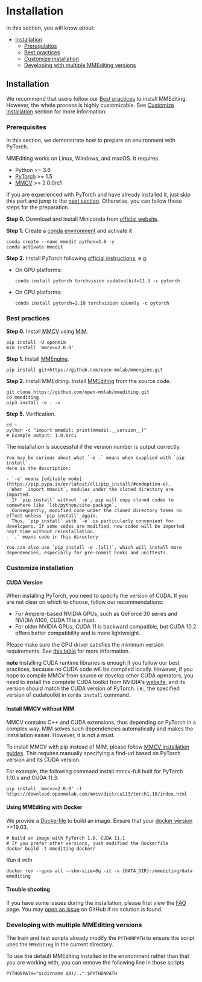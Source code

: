 # Installation

In this section, you will know about:

- [Installation](#installation)
  - [Prerequisites](#prerequisites)
  - [Best practices](#best-practices)
  - [Customize installation](#customize-installation)
  - [Developing with multiple MMEditing versions](#developing-with-multiple-mmediting-versions)

## Installation

We recommend that users follow our [Best practices](#best-practices) to install MMEditing.
However, the whole process is highly customizable. See [Customize installation](#customize-installation) section for more information.

### Prerequisites

In this section, we demonstrate how to prepare an environment with PyTorch.

MMEditing works on Linux, Windows, and macOS. It requires:

- Python >= 3.6
- [PyTorch](https://pytorch.org/) >= 1.5
- [MMCV](https://github.com/open-mmlab/mmcv) >= 2.0.0rc1

>

If you are experienced with PyTorch and have already installed it,
just skip this part and jump to the [next section](#best-practices). Otherwise, you can follow these steps for the preparation.

**Step 0.**
Download and install Miniconda from [official website](https://docs.conda.io/en/latest/miniconda.html).

**Step 1.**
Create a [conda environment](https://docs.conda.io/projects/conda/en/latest/user-guide/concepts/environments.html#) and activate it

```shell
conda create --name mmedit python=3.8 -y
conda activate mmedit
```

**Step 2.**
Install PyTorch following [official instructions](https://pytorch.org/get-started/locally/), e.g.

- On GPU platforms:

  ```shell
  conda install pytorch torchvision cudatoolkit=11.3 -c pytorch
  ```

- On CPU platforms:

  ```shell
  conda install pytorch=1.10 torchvision cpuonly -c pytorch
  ```

### Best practices

**Step 0.** Install [MMCV](https://github.com/open-mmlab/mmcv) using [MIM](https://github.com/open-mmlab/mim).

```shell
pip install -U openmim
mim install 'mmcv>=2.0.0'
```

**Step 1.** Install [MMEngine](https://github.com/open-mmlab/mmengine).

```shell
pip install git+https://github.com/open-mmlab/mmengine.git
```

**Step 2.** Install MMEditing.
Install [MMEditing](https://github.com/open-mmlab/mmediting) from the source code.

```shell
git clone https://github.com/open-mmlab/mmediting.git
cd mmediting
pip3 install -e . -v
```

**Step 5.**
Verification.

```shell
cd ~
python -c "import mmedit; print(mmedit.__version__)"
# Example output: 1.0.0rc1
```

The installation is successful if the version number is output correctly.

```{note}
You may be curious about what `-e .` means when supplied with `pip install`.
Here is the description:

- `-e` means [editable mode](https://pip.pypa.io/en/latest/cli/pip_install/#cmdoption-e).
  When `import mmedit`, modules under the cloned directory are imported.
  If `pip install` without `-e`, pip will copy cloned codes to somewhere like `lib/python/site-package`.
  Consequently, modified code under the cloned directory takes no effect unless `pip install` again.
  Thus, `pip install` with `-e` is particularly convenient for developers. If some codes are modified, new codes will be imported next time without reinstallation.
- `.` means code in this directory

You can also use `pip install -e .[all]`, which will install more dependencies, especially for pre-commit hooks and unittests.
```

### Customize installation

#### CUDA Version

When installing PyTorch, you need to specify the version of CUDA. If you are not clear on which to choose, follow our recommendations:

- For Ampere-based NVIDIA GPUs, such as GeForce 30 series and NVIDIA A100, CUDA 11 is a must.
- For older NVIDIA GPUs, CUDA 11 is backward compatible, but CUDA 10.2 offers better compatibility and is more lightweight.

Please make sure the GPU driver satisfies the minimum version requirements.
See [this table](https://docs.nvidia.com/cuda/cuda-toolkit-release-notes/index.html#cuda-major-component-versions__table-cuda-toolkit-driver-versions) for more information.

**note**
Installing CUDA runtime libraries is enough if you follow our best practices,
because no CUDA code will be compiled locally.
However, if you hope to compile MMCV from source or develop other CUDA operators,
you need to install the complete CUDA toolkit from NVIDIA's [website](https://developer.nvidia.com/cuda-downloads),
and its version should match the CUDA version of PyTorch. i.e., the specified version of cudatoolkit in `conda install` command.

#### Install MMCV without MIM

MMCV contains C++ and CUDA extensions, thus depending on PyTorch in a complex way.
MIM solves such dependencies automatically and makes the installation easier. However, it is not a must.

To install MMCV with pip instead of MIM, please follow [MMCV installation guides](https://mmcv.readthedocs.io/en/latest/get_started/installation.html).
This requires manually specifying a find-url based on PyTorch version and its CUDA version.

For example, the following command install mmcv-full built for PyTorch 1.10.x and CUDA 11.3.

```shell
pip install 'mmcv>=2.0.0' -f https://download.openmmlab.com/mmcv/dist/cu113/torch1.10/index.html
```

#### Using MMEditing with Docker

We provide a [Dockerfile](https://github.com/open-mmlab/mmediting/blob/master/docker/Dockerfile) to build an image.
Ensure that your [docker version](https://docs.docker.com/engine/install/) >=19.03.

```shell
# build an image with PyTorch 1.8, CUDA 11.1
# If you prefer other versions, just modified the Dockerfile
docker build -t mmediting docker/
```

Run it with

```shell
docker run --gpus all --shm-size=8g -it -v {DATA_DIR}:/mmediting/data mmediting
```

#### Trouble shooting

If you have some issues during the installation, please first view the [FAQ](../faq.md) page.
You may [open an issue](https://github.com/open-mmlab/mmediting/issues/new/choose) on GitHub if no solution is found.

### Developing with multiple MMEditing versions

The train and test scripts already modify the `PYTHONPATH` to ensure the script uses the `MMEditing` in the current directory.

To use the default MMEditing installed in the environment rather than that you are working with, you can remove the following line in those scripts

```shell
PYTHONPATH="$(dirname $0)/..":$PYTHONPATH
```
